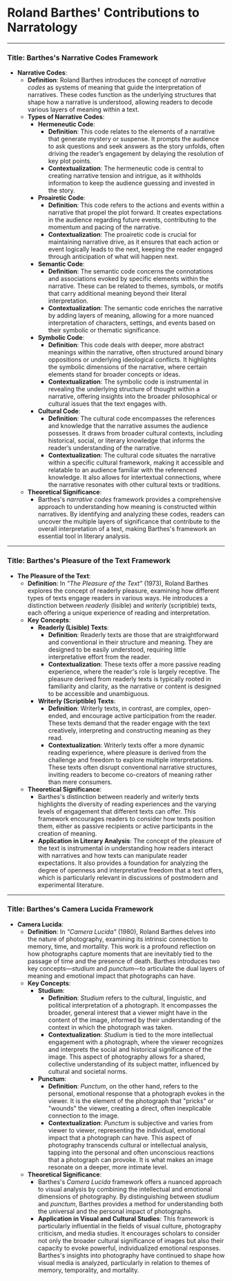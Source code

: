 # Roland Barthes' Contributions to Narratology

***
### Title: **Barthes's Narrative Codes Framework**

- **Narrative Codes**:
  - **Definition**: Roland Barthes introduces the concept of *narrative codes* as systems of meaning that guide the interpretation of narratives. These codes function as the underlying structures that shape how a narrative is understood, allowing readers to decode various layers of meaning within a text.
  - **Types of Narrative Codes**:
    - **Hermeneutic Code**:
      - **Definition**: This code relates to the elements of a narrative that generate mystery or suspense. It prompts the audience to ask questions and seek answers as the story unfolds, often driving the reader’s engagement by delaying the resolution of key plot points.
      - **Contextualization**: The hermeneutic code is central to creating narrative tension and intrigue, as it withholds information to keep the audience guessing and invested in the story.
    - **Proairetic Code**:
      - **Definition**: This code refers to the actions and events within a narrative that propel the plot forward. It creates expectations in the audience regarding future events, contributing to the momentum and pacing of the narrative.
      - **Contextualization**: The proairetic code is crucial for maintaining narrative drive, as it ensures that each action or event logically leads to the next, keeping the reader engaged through anticipation of what will happen next.
    - **Semantic Code**:
      - **Definition**: The semantic code concerns the connotations and associations evoked by specific elements within the narrative. These can be related to themes, symbols, or motifs that carry additional meaning beyond their literal interpretation.
      - **Contextualization**: The semantic code enriches the narrative by adding layers of meaning, allowing for a more nuanced interpretation of characters, settings, and events based on their symbolic or thematic significance.
    - **Symbolic Code**:
      - **Definition**: This code deals with deeper, more abstract meanings within the narrative, often structured around binary oppositions or underlying ideological conflicts. It highlights the symbolic dimensions of the narrative, where certain elements stand for broader concepts or ideas.
      - **Contextualization**: The symbolic code is instrumental in revealing the underlying structure of thought within a narrative, offering insights into the broader philosophical or cultural issues that the text engages with.
    - **Cultural Code**:
      - **Definition**: The cultural code encompasses the references and knowledge that the narrative assumes the audience possesses. It draws from broader cultural contexts, including historical, social, or literary knowledge that informs the reader’s understanding of the narrative.
      - **Contextualization**: The cultural code situates the narrative within a specific cultural framework, making it accessible and relatable to an audience familiar with the referenced knowledge. It also allows for intertextual connections, where the narrative resonates with other cultural texts or traditions.
  - **Theoretical Significance**:
    - Barthes's *narrative codes* framework provides a comprehensive approach to understanding how meaning is constructed within narratives. By identifying and analyzing these codes, readers can uncover the multiple layers of significance that contribute to the overall interpretation of a text, making Barthes's framework an essential tool in literary analysis.


***

### Title: **Barthes's Pleasure of the Text Framework**

- **The Pleasure of the Text**:
  - **Definition**: In *"The Pleasure of the Text"* (1973), Roland Barthes explores the concept of readerly pleasure, examining how different types of texts engage readers in various ways. He introduces a distinction between *readerly* (lisible) and *writerly* (scriptible) texts, each offering a unique experience of reading and interpretation.
  - **Key Concepts**:
    - **Readerly (Lisible) Texts**:
      - **Definition**: Readerly texts are those that are straightforward and conventional in their structure and meaning. They are designed to be easily understood, requiring little interpretative effort from the reader.
      - **Contextualization**: These texts offer a more passive reading experience, where the reader's role is largely receptive. The pleasure derived from readerly texts is typically rooted in familiarity and clarity, as the narrative or content is designed to be accessible and unambiguous.
    - **Writerly (Scriptible) Texts**:
      - **Definition**: Writerly texts, in contrast, are complex, open-ended, and encourage active participation from the reader. These texts demand that the reader engage with the text creatively, interpreting and constructing meaning as they read.
      - **Contextualization**: Writerly texts offer a more dynamic reading experience, where pleasure is derived from the challenge and freedom to explore multiple interpretations. These texts often disrupt conventional narrative structures, inviting readers to become co-creators of meaning rather than mere consumers.
  - **Theoretical Significance**:
    - Barthes's distinction between readerly and writerly texts highlights the diversity of reading experiences and the varying levels of engagement that different texts can offer. This framework encourages readers to consider how texts position them, either as passive recipients or active participants in the creation of meaning.
    - **Application in Literary Analysis**: The concept of the pleasure of the text is instrumental in understanding how readers interact with narratives and how texts can manipulate reader expectations. It also provides a foundation for analyzing the degree of openness and interpretative freedom that a text offers, which is particularly relevant in discussions of postmodern and experimental literature.


***

### Title: **Barthes's Camera Lucida Framework**

- **Camera Lucida**:
  - **Definition**: In *"Camera Lucida"* (1980), Roland Barthes delves into the nature of photography, examining its intrinsic connection to memory, time, and mortality. This work is a profound reflection on how photographs capture moments that are inevitably tied to the passage of time and the presence of death. Barthes introduces two key concepts—*studium* and *punctum*—to articulate the dual layers of meaning and emotional impact that photographs can have.
  - **Key Concepts**:
    - **Studium**:
      - **Definition**: *Studium* refers to the cultural, linguistic, and political interpretation of a photograph. It encompasses the broader, general interest that a viewer might have in the content of the image, informed by their understanding of the context in which the photograph was taken.
      - **Contextualization**: *Studium* is tied to the more intellectual engagement with a photograph, where the viewer recognizes and interprets the social and historical significance of the image. This aspect of photography allows for a shared, collective understanding of its subject matter, influenced by cultural and societal norms.
    - **Punctum**:
      - **Definition**: *Punctum*, on the other hand, refers to the personal, emotional response that a photograph evokes in the viewer. It is the element of the photograph that "pricks" or "wounds" the viewer, creating a direct, often inexplicable connection to the image.
      - **Contextualization**: *Punctum* is subjective and varies from viewer to viewer, representing the individual, emotional impact that a photograph can have. This aspect of photography transcends cultural or intellectual analysis, tapping into the personal and often unconscious reactions that a photograph can provoke. It is what makes an image resonate on a deeper, more intimate level.
  - **Theoretical Significance**:
    - Barthes's *Camera Lucida* framework offers a nuanced approach to visual analysis by combining the intellectual and emotional dimensions of photography. By distinguishing between *studium* and *punctum*, Barthes provides a method for understanding both the universal and the personal impact of photographs.
    - **Application in Visual and Cultural Studies**: This framework is particularly influential in the fields of visual culture, photography criticism, and media studies. It encourages scholars to consider not only the broader cultural significance of images but also their capacity to evoke powerful, individualized emotional responses. Barthes's insights into photography have continued to shape how visual media is analyzed, particularly in relation to themes of memory, temporality, and mortality.

